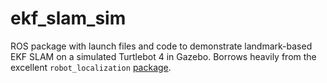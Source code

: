 # ekf_slam_sim
ROS package with launch files and code to demonstrate landmark-based EKF SLAM 
on a simulated Turtlebot 4 in Gazebo.
Borrows heavily from the excellent `robot_localization` [package](https://github.com/cra-ros-pkg/robot_localization).
